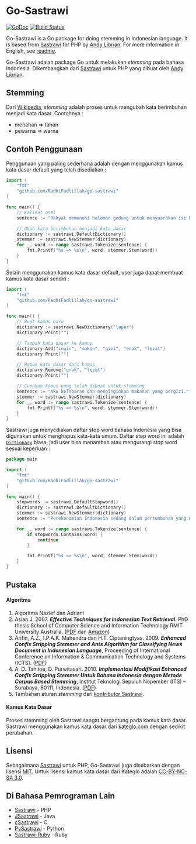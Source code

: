 # Go-Sastrawi

[![GoDoc](https://godoc.org/github.com/RadhiFadlillah/go-sastrawi?status.png)](https://godoc.org/github.com/RadhiFadlillah/go-sastrawi) [![Build Status](https://travis-ci.org/RadhiFadlillah/go-sastrawi.svg?branch=master)](https://travis-ci.org/RadhiFadlillah/go-sastrawi)


Go-Sastrawi is a Go package for doing stemming in Indonesian language. It is based from [Sastrawi](https://github.com/sastrawi/sastrawi) for PHP by [Andy Librian](https://github.com/andylibrian). For more information in English, see [readme](https://github.com/RadhiFadlillah/go-sastrawi/blob/master/README.en.md).

Go-Sastrawi adalah package Go untuk melakukan _stemming_ pada bahasa Indonesia. Dikembangkan dari [Sastrawi](https://github.com/sastrawi/sastrawi) untuk PHP yang dibuat oleh [Andy Librian](https://github.com/andylibrian).

## Stemming

Dari [Wikipedia](https://en.wikipedia.org/wiki/Stemming), _stemming_ adalah proses untuk mengubah kata berimbuhan menjadi kata dasar. Contohnya :

- menahan => tahan
- pewarna => warna

## Contoh Penggunaan

Penggunaan yang paling sederhana adalah dengan menggunakan kamus kata dasar default yang telah disediakan :

```go
import (
	"fmt"
	"github.com/RadhiFadlillah/go-sastrawi"
)

func main() {
	// Kalimat asal
	sentence := "Rakyat memenuhi halaman gedung untuk menyuarakan isi hatinya. Baca berita selengkapnya di http://www.kompas.com."

	// Ubah kata berimbuhan menjadi kata dasar
	dictionary := sastrawi.DefaultDictionary()
	stemmer := sastrawi.NewStemmer(dictionary)
	for _, word := range sastrawi.Tokenize(sentence) {
		fmt.Printf("%s => %s\n", word, stemmer.Stem(word))
	}
}
```

Selain menggunakan kamus kata dasar default, user juga dapat membuat kamus kata dasar sendiri :

```go
import (
	"fmt"
	"github.com/RadhiFadlillah/go-sastrawi"
)

func main() {
	// Buat kamus baru
	dictionary := sastrawi.NewDictionary("lapar")
	dictionary.Print("")

	// Tambah kata dasar ke kamus
	dictionary.Add("ingin", "makan", "gizi", "enak", "lezat")
	dictionary.Print("")

	// Hapus kata dasar dari kamus
	dictionary.Remove("enak", "lezat")
	dictionary.Print("")

	// Gunakan kamus yang telah dibuat untuk stemming
	sentence := "Aku kelaparan dan menginginkan makanan yang bergizi."
	stemmer := sastrawi.NewStemmer(dictionary)
	for _, word := range sastrawi.Tokenize(sentence) {
		fmt.Printf("%s => %s\n", word, stemmer.Stem(word))
	}
}
```

Sastrawi juga menyediakan daftar stop word bahasa Indonesia yang bisa digunakan untuk menghapus kata-kata umum. Daftar stop word ini adalah [`Dictionary`](https://godoc.org/github.com/RadhiFadlillah/go-sastrawi#Dictionary) biasa, jadi user bisa menambah atau mengurangi stop word sesuai keperluan :

```go
package main

import (
	"fmt"
	"github.com/RadhiFadlillah/go-sastrawi"
)

func main() {
	stopwords := sastrawi.DefaultStopword()
	dictionary := sastrawi.DefaultDictionary()
	stemmer := sastrawi.NewStemmer(dictionary)
	sentence := "Perekonomian Indonesia sedang dalam pertumbuhan yang membanggakan"

	for _, word := range sastrawi.Tokenize(sentence) {
		if stopwords.Contains(word) {
			continue
		}

		fmt.Printf("%s => %s\n", word, stemmer.Stem(word))
	}
}
```

## Pustaka

#### Algoritma

1. Algoritma Nazief dan Adriani
2. Asian J. 2007. ___Effective Techniques for Indonesian Text Retrieval___. PhD thesis School of Computer Science and Information Technology RMIT University Australia. ([PDF](http://researchbank.rmit.edu.au/eserv/rmit:6312/Asian.pdf) dan [Amazon](https://www.amazon.com/Effective-Techniques-Indonesian-Text-Retrieval/dp/3639021649))
3. Arifin, A.Z., I.P.A.K. Mahendra dan H.T. Ciptaningtyas. 2009. ___Enhanced Confix Stripping Stemmer and Ants Algorithm for Classifying News Document in Indonesian Language___, Proceeding of International Conference on Information & Communication Technology and Systems (ICTS). ([PDF](http://personal.its.ac.id/files/pub/2623-agusza-baru%2021%20d%20VIP%20enhanced-confix-stripping-stem.pdf))
4. A. D. Tahitoe, D. Purwitasari. 2010. ___Implementasi Modifikasi Enhanced Confix Stripping Stemmer Untuk Bahasa Indonesia dengan Metode Corpus Based Stemming___, Institut Teknologi Sepuluh Nopember (ITS) – Surabaya, 60111, Indonesia. ([PDF](http://digilib.its.ac.id/public/ITS-Undergraduate-14255-paperpdf.pdf))
5. Tambahan aturan _stemming_ dari [kontributor Sastrawi](https://github.com/sastrawi/sastrawi/graphs/contributors).

#### Kamus Kata Dasar

Proses stemming oleh Sastrawi sangat bergantung pada kamus kata dasar. Sastrawi menggunakan kamus kata dasar dari [kateglo.com](http://kateglo.com) dengan sedikit perubahan.

## Lisensi

Sebagaimana [Sastrawi](https://github.com/sastrawi/sastrawi) untuk PHP, Go-Sastrawi juga disebarkan dengan lisensi [MIT](http://choosealicense.com/licenses/mit/). Untuk lisensi kamus kata dasar dari Kateglo adalah [CC-BY-NC-SA 3.0](https://github.com/ivanlanin/kateglo#lisensi-isi).

## Di Bahasa Pemrograman Lain

- [Sastrawi](https://github.com/sastrawi/sastrawi) - PHP
- [JSastrawi](https://github.com/jsastrawi/jsastrawi) - Java
- [cSastrawi](https://github.com/mohangk/c_sastrawi) - C
- [PySastrawi](https://github.com/har07/PySastrawi) - Python
- [Sastrawi-Ruby](https://github.com/meisyal/sastrawi-ruby) - Ruby
